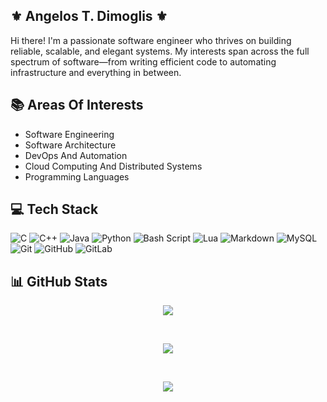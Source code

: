
## ⚜️ Angelos T. Dimoglis ⚜️

Hi there! I'm a passionate software engineer who thrives on building reliable, scalable, and elegant systems. My interests span across the full spectrum of software—from writing efficient code to automating infrastructure and everything in between.

## 📚 Areas Of Interests

* Software Engineering 
* Software Architecture
* DevOps And Automation
* Cloud Computing And Distributed Systems
* Programming Languages

##  💻 Tech Stack

![C](https://img.shields.io/badge/c-%2300599C.svg?style=for-the-badge&logo=c&logoColor=white)
![C++](https://img.shields.io/badge/c++-%2300599C.svg?style=for-the-badge&logo=c%2B%2B&logoColor=white)
![Java](https://img.shields.io/badge/java-%23ED8B00.svg?style=for-the-badge&logo=openjdk&logoColor=white)
![Python](https://img.shields.io/badge/python-3670A0?style=for-the-badge&logo=python&logoColor=ffdd54)
![Bash Script](https://img.shields.io/badge/bash_script-%23121011.svg?style=for-the-badge&logo=gnu-bash&logoColor=white)
![Lua](https://img.shields.io/badge/lua-%232C2D72.svg?style=for-the-badge&logo=lua&logoColor=white)
![Markdown](https://img.shields.io/badge/markdown-%23000000.svg?style=for-the-badge&logo=markdown&logoColor=white)
![MySQL](https://img.shields.io/badge/mysql-4479A1.svg?style=for-the-badge&logo=mysql&logoColor=white)
<br>
![Git](https://img.shields.io/badge/git-%23F05033.svg?style=for-the-badge&logo=git&logoColor=white)
![GitHub](https://img.shields.io/badge/github-%23121011.svg?style=for-the-badge&logo=github&logoColor=white)
![GitLab](https://img.shields.io/badge/gitlab-%23181717.svg?style=for-the-badge&logo=gitlab&logoColor=white)

## 📊 GitHub Stats

<!-- GitHub Stats -->
<p align="center">
    <img src="https://github-readme-stats.vercel.app/api?username=Angelos-Dimoglis&theme=gruvbox&hide_border=false&include_all_commits=false&count_private=false" />
</p>
<br>

<!-- Top Languages -->
<p align="center">
    <img src="https://github-readme-stats.vercel.app/api/top-langs/?username=Angelos-Dimoglis&theme=gruvbox&hide_border=false&include_all_commits=false&count_private=false&layout=compact" />
</p>
<br>

<!-- GitHub Streak -->
<p align="center">
  <img src="https://nirzak-streak-stats.vercel.app/?user=Angelos-Dimoglis&theme=gruvbox&hide_border=false" />
</p>

